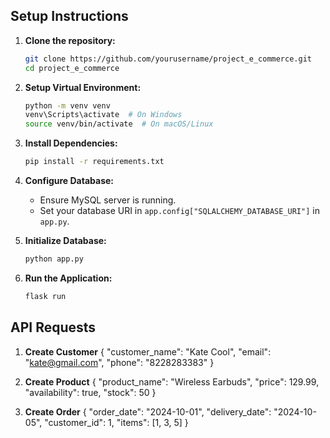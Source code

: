 ## Setup Instructions 

1. **Clone the repository:**

   ```bash
   git clone https://github.com/yourusername/project_e_commerce.git
   cd project_e_commerce
   ```

2. **Setup Virtual Environment:**

   ```bash
   python -m venv venv
   venv\Scripts\activate  # On Windows
   source venv/bin/activate  # On macOS/Linux
   ```

3. **Install Dependencies:**

   ```bash
   pip install -r requirements.txt
   ```

4. **Configure Database:**

   - Ensure MySQL server is running.
   - Set your database URI in `app.config["SQLALCHEMY_DATABASE_URI"]` in `app.py`.

5. **Initialize Database:**

   ```bash
   python app.py
   ```

6. **Run the Application:**

   ```bash
   flask run
   ```


## API Requests

1. **Create Customer**
{
    "customer_name": "Kate Cool",
    "email": "kate@gmail.com", 
    "phone": "8228283383"
}

2. **Create Product** 
{
  "product_name": "Wireless Earbuds",
  "price": 129.99,
  "availability": true,
  "stock": 50
}

3. **Create Order**
{
  "order_date": "2024-10-01",
  "delivery_date": "2024-10-05",
  "customer_id": 1,
  "items": [1, 3, 5]
}

